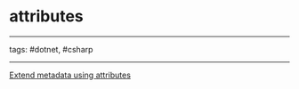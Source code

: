 # attributes

---

tags: #dotnet, #csharp

---

[Extend metadata using attributes](https://learn.microsoft.com/en-us/dotnet/standard/attributes/)
